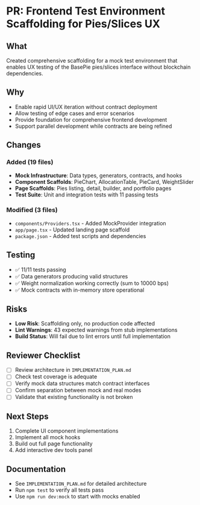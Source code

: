 # PR: Frontend Test Environment Scaffolding for Pies/Slices UX

## What
Created comprehensive scaffolding for a mock test environment that enables UX testing of the BasePie pies/slices interface without blockchain dependencies.

## Why
- Enable rapid UI/UX iteration without contract deployment
- Allow testing of edge cases and error scenarios
- Provide foundation for comprehensive frontend development
- Support parallel development while contracts are being refined

## Changes
### Added (19 files)
- **Mock Infrastructure**: Data types, generators, contracts, and hooks
- **Component Scaffolds**: PieChart, AllocationTable, PieCard, WeightSlider
- **Page Scaffolds**: Pies listing, detail, builder, and portfolio pages
- **Test Suite**: Unit and integration tests with 11 passing tests

### Modified (3 files)
- `components/Providers.tsx` - Added MockProvider integration
- `app/page.tsx` - Updated landing page scaffold
- `package.json` - Added test scripts and dependencies

## Testing
- ✅ 11/11 tests passing
- ✅ Data generators producing valid structures
- ✅ Weight normalization working correctly (sum to 10000 bps)
- ✅ Mock contracts with in-memory store operational

## Risks
- **Low Risk**: Scaffolding only, no production code affected
- **Lint Warnings**: 43 expected warnings from stub implementations
- **Build Status**: Will fail due to lint errors until full implementation

## Reviewer Checklist
- [ ] Review architecture in `IMPLEMENTATION_PLAN.md`
- [ ] Check test coverage is adequate
- [ ] Verify mock data structures match contract interfaces
- [ ] Confirm separation between mock and real modes
- [ ] Validate that existing functionality is not broken

## Next Steps
1. Complete UI component implementations
2. Implement all mock hooks
3. Build out full page functionality
4. Add interactive dev tools panel

## Documentation
- See `IMPLEMENTATION_PLAN.md` for detailed architecture
- Run `npm test` to verify all tests pass
- Use `npm run dev:mock` to start with mocks enabled